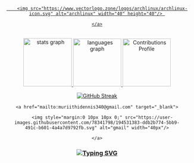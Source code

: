 <div align="center">

   <a href="https://archlinux.org/" target="_blank">

        <img src="https://www.vectorlogo.zone/logos/archlinux/archlinux-icon.svg" alt="archlinux" width="40" height="40"/> 

    </a>

</div>


<br>


<div align="center">

<img src="https://github-readme-stats.vercel.app/api?hide_title=false&hide_rank=false&show_icons=true&include_all_commits=true&count_private=true&disable_animations=false&theme=nightowl&locale=en&hide_border=false&username=GrayArch" height="130" alt="stats graph"  />

<img src="https://github-readme-stats.vercel.app/api/top-langs?locale=en&hide_title=false&layout=compact&card_width=320&langs_count=5&theme=nightowl&hide_border=false&username=GrayArch" height="129" alt="languages graph"  />

<img alt="Contributions Profile" src="https://github-profile-summary-cards.vercel.app/api/cards/profile-details?username=GrayArch&theme=nightowl" height="129" alt="Contributions Profile" />


[![GitHub Streak](https://streak-stats.demolab.com/?user=GrayArch&theme=nightowl)](https://git.io/streak-stats)


<div class="footer" align="center" style="margin:15px;">

    <a href="mailto:muriithidennis340@gmail.com" target="_blank">

        <img style="margin:0 10px 10px 0;" src="https://user-images.githubusercontent.com/78341798/194531383-ddb2b774-5bb9-491c-b601-4a4a7d9792fb.svg" alt="gmail" width="40px"/>

    </a>

    

</div>

<h3 align="center">

  

  [![Typing SVG](https://readme-typing-svg.herokuapp.com?font=Fantasque+Sans+Mono&weight=700&size=24&pause=1000&color=0e75b6&center=true&width=446&lines=Thank+you+for+visiting!+%F0%9F%91%8D)](https://git.io/typing-svg)


</h3>
